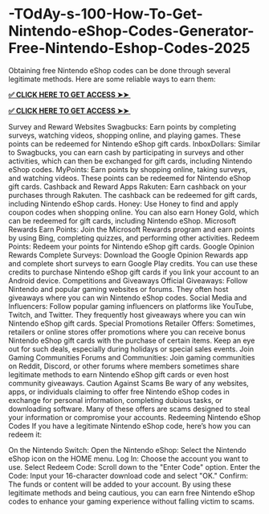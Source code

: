 # -TOdAy-s-100-How-To-Get-Nintendo-eShop-Codes-Generator-Free-Nintendo-Eshop-Codes-2025
Obtaining free Nintendo eShop codes can be done through several legitimate methods. Here are some reliable ways to earn them:

**[✅ CLICK HERE TO GET ACCESS ➤➤ ​​](https://xnproo.com/giftcards/)**


**[✅ CLICK HERE TO GET ACCESS ➤➤ ​​](https://xnproo.com/giftcards/)**


Survey and Reward Websites
Swagbucks: Earn points by completing surveys, watching videos, shopping online, and playing games. These points can be redeemed for Nintendo eShop gift cards.
InboxDollars: Similar to Swagbucks, you can earn cash by participating in surveys and other activities, which can then be exchanged for gift cards, including Nintendo eShop codes.
MyPoints: Earn points by shopping online, taking surveys, and watching videos. These points can be redeemed for Nintendo eShop gift cards.
Cashback and Reward Apps
Rakuten: Earn cashback on your purchases through Rakuten. The cashback can be redeemed for gift cards, including Nintendo eShop cards.
Honey: Use Honey to find and apply coupon codes when shopping online. You can also earn Honey Gold, which can be redeemed for gift cards, including Nintendo eShop.
Microsoft Rewards
Earn Points: Join the Microsoft Rewards program and earn points by using Bing, completing quizzes, and performing other activities.
Redeem Points: Redeem your points for Nintendo eShop gift cards.
Google Opinion Rewards
Complete Surveys: Download the Google Opinion Rewards app and complete short surveys to earn Google Play credits. You can use these credits to purchase Nintendo eShop gift cards if you link your account to an Android device.
Competitions and Giveaways
Official Giveaways: Follow Nintendo and popular gaming websites or forums. They often host giveaways where you can win Nintendo eShop codes.
Social Media and Influencers: Follow popular gaming influencers on platforms like YouTube, Twitch, and Twitter. They frequently host giveaways where you can win Nintendo eShop gift cards.
Special Promotions
Retailer Offers: Sometimes, retailers or online stores offer promotions where you can receive bonus Nintendo eShop gift cards with the purchase of certain items. Keep an eye out for such deals, especially during holidays or special sales events.
Join Gaming Communities
Forums and Communities: Join gaming communities on Reddit, Discord, or other forums where members sometimes share legitimate methods to earn Nintendo eShop gift cards or even host community giveaways.
Caution Against Scams
Be wary of any websites, apps, or individuals claiming to offer free Nintendo eShop codes in exchange for personal information, completing dubious tasks, or downloading software. Many of these offers are scams designed to steal your information or compromise your accounts.
Redeeming Nintendo eShop Codes
If you have a legitimate Nintendo eShop code, here’s how you can redeem it:

On the Nintendo Switch:
Open the Nintendo eShop: Select the Nintendo eShop icon on the HOME menu.
Log In: Choose the account you want to use.
Select Redeem Code: Scroll down to the "Enter Code" option.
Enter the Code: Input your 16-character download code and select "OK."
Confirm: The funds or content will be added to your account.
By using these legitimate methods and being cautious, you can earn free Nintendo eShop codes to enhance your gaming experience without falling victim to scams.
